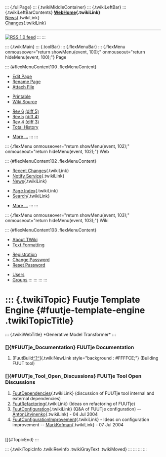 ::: {.fullPage}
::: {.twikiMiddleContainer}
::: {.twikiLeftBar}
::: {.twikiLeftBarContents}
**[WebHome](WebHome){.twikiLink}**\
[News](WebNews){.twikiLink}\
[Changes](WebChanges){.twikiLink}

------------------------------------------------------------------------

[![](http://www.program-transformation.org/twiki/pub/rss.gif "RSS 1.0 feed")](WebRss@skin=rss)
:::
:::

::: {.twikiMain}
::: {.toolBar}
::: {.flexMenuBar}
::: {.flexMenu onmouseover="return showMenu(event, 100);" onmouseout="return hideMenu(event, 100);"}
Page

::: {#flexMenuContent100 .flexMenuContent}
-   [Edit
    Page](http://www.program-transformation.org/edit/Gmt/FuutjeTemplateEngine?t=1536827563)
-   [Rename
    Page](http://www.program-transformation.org/rename/Gmt/FuutjeTemplateEngine)
-   [Attach
    File](http://www.program-transformation.org/attach/Gmt/FuutjeTemplateEngine)

<!-- -->

-   [Printable](http://www.program-transformation.org/view/Gmt/FuutjeTemplateEngine?skin=print.pattern)
-   [Wiki
    Source](http://www.program-transformation.org/view/Gmt/FuutjeTemplateEngine?skin=text&raw=on&contenttype=text/plain)

<!-- -->

-   [Rev
    6](http://www.program-transformation.org/view/Gmt/FuutjeTemplateEngine?rev=1.6)
    [(diff 5)](http://www.program-transformation.org/rdiff/Gmt/FuutjeTemplateEngine?rev1=1.6&rev2=1.5)
-   [Rev
    5](http://www.program-transformation.org/view/Gmt/FuutjeTemplateEngine?rev=1.5)
    [(diff 4)](http://www.program-transformation.org/rdiff/Gmt/FuutjeTemplateEngine?rev1=1.5&rev2=1.4)
-   [Rev
    4](http://www.program-transformation.org/view/Gmt/FuutjeTemplateEngine?rev=1.4)
    [(diff 3)](http://www.program-transformation.org/rdiff/Gmt/FuutjeTemplateEngine?rev1=1.4&rev2=1.3)
-   [Total
    History](http://www.program-transformation.org/rdiff/Gmt/FuutjeTemplateEngine)

<!-- -->

-   [More
    \...](http://www.program-transformation.org/oops/Gmt/FuutjeTemplateEngine?template=oopsmore&param1=1.6&param2=1.6)
:::
:::

::: {.flexMenu onmouseover="return showMenu(event, 102);" onmouseout="return hideMenu(event, 102);"}
Web

::: {#flexMenuContent102 .flexMenuContent}
-   [Recent Changes](WebChanges){.twikiLink}
-   [Notify Service](WebNotify){.twikiLink}
-   [News](WebNews){.twikiLink}

<!-- -->

-   [Page Index](WebIndex){.twikiLink}
-   [Search](WebSearch){.twikiLink}

<!-- -->

-   [More
    \...](http://www.program-transformation.org/oops/Gmt/FuutjeTemplateEngine?template=oopsmore&param1=1.6&param2=1.6)
:::
:::

::: {.flexMenu onmouseover="return showMenu(event, 103);" onmouseout="return hideMenu(event, 103);"}
Wiki

::: {#flexMenuContent103 .flexMenuContent}
-   [About
    TWiki](http://www.program-transformation.org/view/TWiki/WebHome)
-   [Text
    Formatting](http://www.program-transformation.org/view/TWiki/TextFormattingRules)

<!-- -->

-   [Registration](http://www.program-transformation.org/view/TWiki/TWikiRegistration)
-   [Change
    Password](http://www.program-transformation.org/view/TWiki/ChangePassword)
-   [Reset
    Password](http://www.program-transformation.org/view/TWiki/ResetPassword)

<!-- -->

-   [Users](http://www.program-transformation.org/view/Main/TWikiUsers)
-   [Groups](http://www.program-transformation.org/view/Main/TWikiGroups)
:::
:::
:::
:::

::: {.twikiTopic}
Fuutje Template Engine {#fuutje-template-engine .twikiTopicTitle}
======================

::: {.twikiWebTitle}
\*Generative Model Transformer\*
:::

### []{#FUUTje_Documentation} FUUTje Documentation

1.  [FuutBuild[^?^](http://www.program-transformation.org/edit/Gmt/FuutBuild?topicparent=Gmt.FuutjeTemplateEngine)]{.twikiNewLink
    style="background : #FFFFCE;"} (Building FUUT tool)

### []{#FUUTje_Tool_Open_Discussions} FUUTje Tool Open Discussions

1.  [FuutDependencies](FuutDependencies){.twikiLink} (discussion of
    FUUTje tool internal and external dependencies)
2.  [FuutRefactoring](FuutRefactoring){.twikiLink} (Ideas on refactoring
    of FUUTje)
3.  [FuutConfiguration](FuutConfiguration){.twikiLink} (Q&A of FUUTje
    configuration) \--
    [AntonLitvinenko](../Main/AntonLitvinenko){.twikiLink} - 04 Jul 2004
4.  [FuutConfigurationImprovement](FuutConfigurationImprovement){.twikiLink} -
    Ideas on configuration improvement \--
    [MarkKofman](../Main/MarkKofman){.twikiLink} - 07 Jul 2004

\
[]{#TopicEnd}
:::

::: {.twikiTopicInfo .twikiRevInfo .twikiGrayText .twikiMoved}
:::
:::
:::
:::
